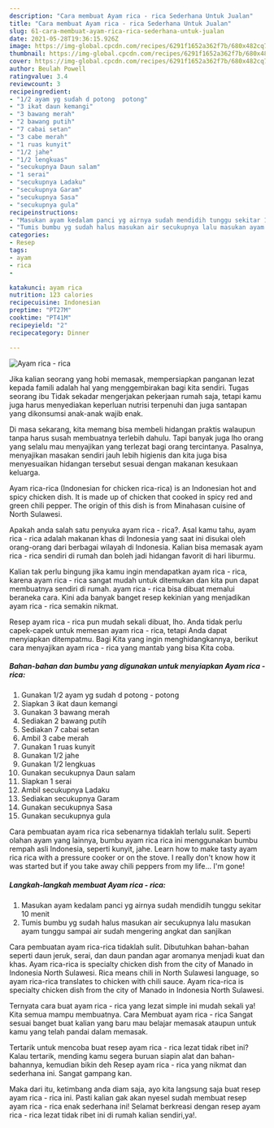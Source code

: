 ```yaml
---
description: "Cara membuat Ayam rica - rica Sederhana Untuk Jualan"
title: "Cara membuat Ayam rica - rica Sederhana Untuk Jualan"
slug: 61-cara-membuat-ayam-rica-rica-sederhana-untuk-jualan
date: 2021-05-28T19:36:15.926Z
image: https://img-global.cpcdn.com/recipes/6291f1652a362f7b/680x482cq70/ayam-rica-rica-foto-resep-utama.jpg
thumbnail: https://img-global.cpcdn.com/recipes/6291f1652a362f7b/680x482cq70/ayam-rica-rica-foto-resep-utama.jpg
cover: https://img-global.cpcdn.com/recipes/6291f1652a362f7b/680x482cq70/ayam-rica-rica-foto-resep-utama.jpg
author: Beulah Powell
ratingvalue: 3.4
reviewcount: 3
recipeingredient:
- "1/2 ayam yg sudah d potong  potong"
- "3 ikat daun kemangi"
- "3 bawang merah"
- "2 bawang putih"
- "7 cabai setan"
- "3 cabe merah"
- "1 ruas kunyit"
- "1/2 jahe"
- "1/2 lengkuas"
- "secukupnya Daun salam"
- "1 serai"
- "secukupnya Ladaku"
- "secukupnya Garam"
- "secukupnya Sasa"
- "secukupnya gula"
recipeinstructions:
- "Masukan ayam kedalam panci yg airnya sudah mendidih tunggu sekitar 10 menit"
- "Tumis bumbu yg sudah halus masukan air secukupnya lalu masukan ayam tunggu sampai air sudah mengering angkat dan sanjikan"
categories:
- Resep
tags:
- ayam
- rica
- 

katakunci: ayam rica  
nutrition: 123 calories
recipecuisine: Indonesian
preptime: "PT27M"
cooktime: "PT41M"
recipeyield: "2"
recipecategory: Dinner

---
```



![Ayam rica - rica](https://img-global.cpcdn.com/recipes/6291f1652a362f7b/680x482cq70/ayam-rica-rica-foto-resep-utama.jpg)

Jika kalian seorang yang hobi memasak, mempersiapkan panganan lezat kepada famili adalah hal yang menggembirakan bagi kita sendiri. Tugas seorang ibu Tidak sekadar mengerjakan pekerjaan rumah saja, tetapi kamu juga harus menyediakan keperluan nutrisi terpenuhi dan juga santapan yang dikonsumsi anak-anak wajib enak.

Di masa  sekarang, kita memang bisa membeli hidangan praktis walaupun tanpa harus susah membuatnya terlebih dahulu. Tapi banyak juga lho orang yang selalu mau menyajikan yang terlezat bagi orang tercintanya. Pasalnya, menyajikan masakan sendiri jauh lebih higienis dan kita juga bisa menyesuaikan hidangan tersebut sesuai dengan makanan kesukaan keluarga. 

Ayam rica-rica (Indonesian for chicken rica-rica) is an Indonesian hot and spicy chicken dish. It is made up of chicken that cooked in spicy red and green chili pepper. The origin of this dish is from Minahasan cuisine of North Sulawesi.

Apakah anda salah satu penyuka ayam rica - rica?. Asal kamu tahu, ayam rica - rica adalah makanan khas di Indonesia yang saat ini disukai oleh orang-orang dari berbagai wilayah di Indonesia. Kalian bisa memasak ayam rica - rica sendiri di rumah dan boleh jadi hidangan favorit di hari liburmu.

Kalian tak perlu bingung jika kamu ingin mendapatkan ayam rica - rica, karena ayam rica - rica sangat mudah untuk ditemukan dan kita pun dapat membuatnya sendiri di rumah. ayam rica - rica bisa dibuat memalui beraneka cara. Kini ada banyak banget resep kekinian yang menjadikan ayam rica - rica semakin nikmat.

Resep ayam rica - rica pun mudah sekali dibuat, lho. Anda tidak perlu capek-capek untuk memesan ayam rica - rica, tetapi Anda dapat menyiapkan ditempatmu. Bagi Kita yang ingin menghidangkannya, berikut cara menyajikan ayam rica - rica yang mantab yang bisa Kita coba.

<!--inarticleads1-->

##### Bahan-bahan dan bumbu yang digunakan untuk menyiapkan Ayam rica - rica:

1. Gunakan 1/2 ayam yg sudah d potong - potong
1. Siapkan 3 ikat daun kemangi
1. Gunakan 3 bawang merah
1. Sediakan 2 bawang putih
1. Sediakan 7 cabai setan
1. Ambil 3 cabe merah
1. Gunakan 1 ruas kunyit
1. Gunakan 1/2 jahe
1. Gunakan 1/2 lengkuas
1. Gunakan secukupnya Daun salam
1. Siapkan 1 serai
1. Ambil secukupnya Ladaku
1. Sediakan secukupnya Garam
1. Gunakan secukupnya Sasa
1. Gunakan secukupnya gula


Cara pembuatan ayam rica rica sebenarnya tidaklah terlalu sulit. Seperti olahan ayam yang lainnya, bumbu ayam rica rica ini menggunakan bumbu rempah asli Indonesia, seperti kunyit, jahe. Learn how to make tasty ayam rica rica with a pressure cooker or on the stove. I really don&#39;t know how it was started but if you take away chili peppers from my life… I&#39;m gone! 

<!--inarticleads2-->

##### Langkah-langkah membuat Ayam rica - rica:

1. Masukan ayam kedalam panci yg airnya sudah mendidih tunggu sekitar 10 menit
1. Tumis bumbu yg sudah halus masukan air secukupnya lalu masukan ayam tunggu sampai air sudah mengering angkat dan sanjikan


Cara pembuatan ayam rica-rica tidaklah sulit. Dibutuhkan bahan-bahan seperti daun jeruk, serai, dan daun pandan agar aromanya menjadi kuat dan khas. Ayam rica-rica is specialty chicken dish from the city of Manado in Indonesia North Sulawesi. Rica means chili in North Sulawesi language, so ayam rica-rica translates to chicken with chili sauce. Ayam rica-rica is specialty chicken dish from the city of Manado in Indonesia North Sulawesi. 

Ternyata cara buat ayam rica - rica yang lezat simple ini mudah sekali ya! Kita semua mampu membuatnya. Cara Membuat ayam rica - rica Sangat sesuai banget buat kalian yang baru mau belajar memasak ataupun untuk kamu yang telah pandai dalam memasak.

Tertarik untuk mencoba buat resep ayam rica - rica lezat tidak ribet ini? Kalau tertarik, mending kamu segera buruan siapin alat dan bahan-bahannya, kemudian bikin deh Resep ayam rica - rica yang nikmat dan sederhana ini. Sangat gampang kan. 

Maka dari itu, ketimbang anda diam saja, ayo kita langsung saja buat resep ayam rica - rica ini. Pasti kalian gak akan nyesel sudah membuat resep ayam rica - rica enak sederhana ini! Selamat berkreasi dengan resep ayam rica - rica lezat tidak ribet ini di rumah kalian sendiri,ya!.

